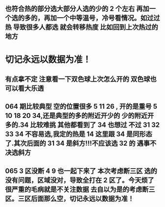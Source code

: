 ## 也符合热的部分选大部分人选的少的 2 个左右 再加一个选的多的，再加一个中等温号，冷号看情况。如过过热 导致很多人都选 就会转移热度 比如回到上次热过的地方

# 切记永远以数据为准！

## 有点拿不定 注意看一下双色球上次怎么开的 双色球也可以看大乐透

## 064 期比较典型 空的位置很多 5 11 26 , 开的是重号 5 10 18 20 34,还是典型的多的附近开少的 少的附近开多的.34 比较难挑 其他都看到了 34 也想过 不过 31 32 33 34 不容易选,我定的热是 14 这里跟 34 是同形态了.其次后面的 31 34 是斜方!!!不应该选 32 的 遇事不决选斜方

## 065 3 区没断 4 9 也一起下来了 本次考虑断三区 选的没有问题，区域没对，导致全打在 2 区了。今天烦了很严重的毛病就是不关注数据 去自以为是的考虑断三区。三区后面那么空，切记永远以数据为准！
